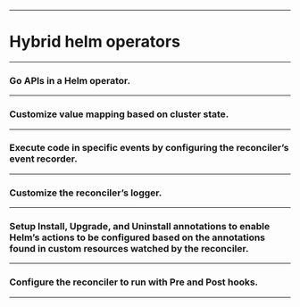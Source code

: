 
---

# Hybrid helm operators

---

### Go APIs in a Helm operator.

---

### Customize value mapping based on cluster state.

---

### Execute code in specific events by configuring the reconciler’s event recorder.

---

### Customize the reconciler’s logger.

---

### Setup Install, Upgrade, and Uninstall annotations to enable Helm’s actions to be configured based on the annotations found in custom resources watched by the reconciler.

---

### Configure the reconciler to run with Pre and Post hooks.

---
